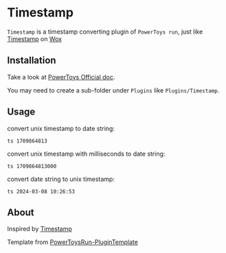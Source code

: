 ﻿# Timestamp

`Timestamp` is a timestamp converting plugin of `PowerToys run`,
just like [Timestamp](https://github.com/arieslee/timestampforwox)
on [Wox](https://github.com/Wox-launcher/Wox)

## Installation
Take a look at [PowerToys Official doc](https://github.com/microsoft/PowerToys/blob/main/doc/thirdPartyRunPlugins.md).

You may need to create a sub-folder under `Plugins` like `Plugins/Timestamp`.

## Usage

convert unix timestamp to date string:

```
ts 1709864813
```

convert unix timestamp with milliseconds to date string:

```
ts 1709864813000
```

convert date string to unix timestamp:

```
ts 2024-03-08 10:26:53
```

## About

Inspired by [Timestamp](https://github.com/arieslee/timestampforwox)

Template from [PowerToysRun-PluginTemplate](https://github.com/8LWXpg/PowerToysRun-PluginTemplate)
